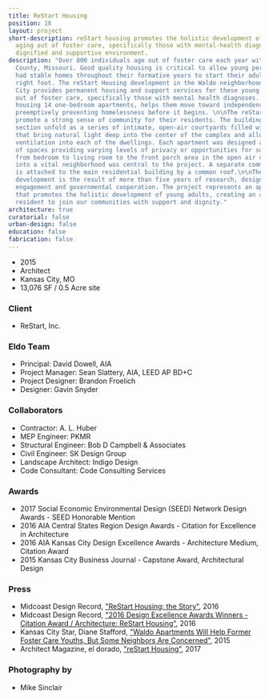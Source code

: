 ```yaml
---
title: ReStart Housing
position: 18
layout: project
short-description: reStart housing promotes the holistic development of young adults
  aging out of foster care, specifically those with mental-health diagnoses, in a
  dignified and supportive environment.
description: "Over 800 individuals age out of foster care each year within Jackson
  County, Missouri. Good quality housing is critical to allow young persons who haven’t
  had stable homes throughout their formative years to start their adult life on the
  right foot. The reStart Housing development in the Waldo neighborhood of Kansas
  City provides permanent housing and support services for these young adults aging
  out of foster care, specifically those with mental health diagnoses. The project,
  housing 14 one-bedroom apartments, helps them move toward independence and self-sufficiency,
  preemptively preventing homelessness before it begins. \n\nThe reStart apartments
  promote a strong sense of community for their residents. The building’s plan and
  section unfold as a series of intimate, open-air courtyards filled with sunlight
  that bring natural light deep into the center of the complex and allow cross-breeze
  ventilation into each of the dwellings. Each apartment was designed as a series
  of spaces providing varying levels of privacy or opportunities for social interaction,
  from bedroom to living room to the front porch area in the open air courtyard. Integration
  into a vital neighborhood was central to the project. A separate community building
  is attached to the main residential building by a common roof.\n\nThe reStart Housing
  development is the result of more than five years of research, design, community
  engagement and governmental cooperation. The project represents an apartment complex
  that promotes the holistic development of young adults, creating an avenue for each
  resident to join our communities with support and dignity."
architecture: true
curatorial: false
urban-design: false
education: false
fabrication: false
---
```


- 2015
- Architect
- Kansas City, MO
- 13,076 SF / 0.5 Acre site

### Client
- ReStart, Inc.

### Eldo Team
- Principal: David Dowell, AIA
- Project Manager: Sean Slattery, AIA, LEED AP BD+C
- Project Designer: Brandon Froelich
- Designer: Gavin Snyder

### Collaborators
- Contractor: A. L. Huber
- MEP Engineer: PKMR
- Structural Engineer: Bob D Campbell & Associates
- Civil Engineer: SK Design Group
- Landscape Architect: Indigo Design
- Code Consultant: Code Consulting Services

### Awards
- 2017 Social Economic Environmental Design (SEED) Network Design Awards - SEED Honorable Mention
- 2016 AIA Central States Region Design Awards - Citation for Excellence in Architecture
- 2016 AIA Kansas City Design Excellence Awards - Architecture Medium, Citation Award
- 2015 Kansas City Business Journal - Capstone Award, Architectural Design

### Press
- Midcoast Design Record, ["ReStart Housing: the Story"](http://www.midcoastrecord.com/restart-housing "ReStart Housing: the Story"), 2016
- Midcoast Design Record, ["2016 Design Excellence Awards Winners - Citation Award / Architecture: ReStart Housing"](http://www.midcoastrecord.com/design-awards-restart "2016 Design Excellence Awards Winners - Citation Award / Architecture: ReStart Housing"), 2016
- Kansas City Star, Diane Stafford, ["Waldo Apartments Will Help Former Foster Care Youths, But Some Neighbors Are Concerned"](https://www.kansascity.com/news/business/article9612272.html "Waldo Apartments Will Help Former Foster Care Youths, But Some Neighbors Are Concerned"), 2015
- Architect Magazine, el dorado, ["reStart Housing"](https://www.architectmagazine.com/project-gallery/restart-housing "reStart Housing"), 2017

### Photography by
- Mike Sinclair